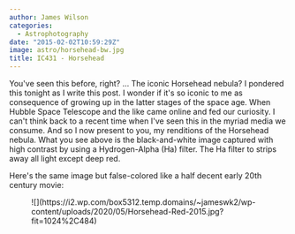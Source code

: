 ```yaml
---
author: James Wilson
categories:
  - Astrophotography
date: "2015-02-02T10:59:29Z"
image: astro/horsehead-bw.jpg
title: IC431 - Horsehead
---
```


You've seen this before, right? … The iconic Horsehead nebula? I pondered this tonight as I write this post. I wonder if it's so iconic to me as consequence of growing up in the latter stages of the space age. When Hubble Space Telescope and the like came online and fed our curiosity. I can't think back to a recent time when I've seen this in the myriad media we consume. And so I now present to you, my renditions of the Horsehead nebula. What you see above is the black-and-white image captured with high contrast by using a Hydrogen-Alpha (Ha) filter. The Ha filter to strips away all light except deep red.

Here's the same image but false-colored like a half decent early 20th century movie:

<figure class="wp-block-image size-large">![](https://i2.wp.com/box5312.temp.domains/~jameswk2/wp-content/uploads/2020/05/Horsehead-Red-2015.jpg?fit=1024%2C484)</figure>
